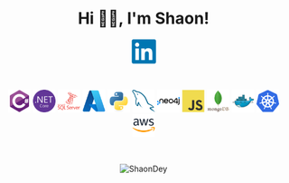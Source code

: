 <!DOCTYPE html>
<html>
<head>
</head>
<body>

<h1 align="center">Hi 👋🏽, I'm Shaon!</h1>

<p align="center">
  <a href="https://linkedin.com/in/ShaonDey" target="_blank">
    <img align="center" src="https://raw.githubusercontent.com/devicons/devicon/master/icons/linkedin/linkedin-original.svg" alt="ShaonDey" height="45" width="45" />
  </a>
</p>

<!--
**ShaonDey/ShaonDey** is a ✨ _special_ ✨ repository because its `README.md` (this file) appears on your GitHub profile.

Here are some ideas to get you started:

- 🔭 I’m currently working on ...
- 🌱 I’m currently learning ...
- 👯 I’m looking to collaborate on ...
- 🤔 I’m looking for help with ...
- 💬 Ask me about ...
- 📫 How to reach me: ...
- 😄 Pronouns: ...
- ⚡ Fun fact: ...
-->

<br />

<p align="center">
    <img src="https://raw.githubusercontent.com/devicons/devicon/master/icons/csharp/csharp-original.svg" alt="C#" width="40" height="40" />
    <img src="https://raw.githubusercontent.com/devicons/devicon/master/icons/dotnetcore/dotnetcore-original.svg" alt=".NET Core" width="40" height="40" />
    <img src="https://raw.githubusercontent.com/devicons/devicon/master/icons/microsoftsqlserver/microsoftsqlserver-plain-wordmark.svg" alt="Microsoft SQL Server" width="40" height="40" />
    <img src="https://raw.githubusercontent.com/devicons/devicon/master/icons/azure/azure-original.svg" alt="Azure" width="40" height="40" />
    <img src="https://raw.githubusercontent.com/devicons/devicon/master/icons/python/python-original.svg" alt="Python" width="40" height="40" />
    <img src="https://raw.githubusercontent.com/devicons/devicon/master/icons/mysql/mysql-original.svg" alt="MySQL" width="40" height="40" />
    <img src="https://raw.githubusercontent.com/devicons/devicon/master/icons/neo4j/neo4j-original-wordmark.svg" alt="Neo4j" width="40" height="40" />
    <img src="https://raw.githubusercontent.com/devicons/devicon/master/icons/javascript/javascript-original.svg" alt="JavaScript" width="40" height="40" />
    <img src="https://raw.githubusercontent.com/devicons/devicon/master/icons/mongodb/mongodb-original-wordmark.svg" alt="MongoDB" width="40" height="40" />
    <img src="https://raw.githubusercontent.com/devicons/devicon/master/icons/docker/docker-original.svg" alt="Docker" width="40" height="40" />
    <img src="https://raw.githubusercontent.com/devicons/devicon/master/icons/kubernetes/kubernetes-plain.svg" alt="Kubernetes" width="40" height="40" />
    <img src="https://raw.githubusercontent.com/devicons/devicon/master/icons/amazonwebservices/amazonwebservices-original-wordmark.svg" alt="AWS" width="40" height="40" />
</p>

<br />

<p align="center">
  <img src="https://github-readme-stats.vercel.app/api?username=ShaonDey&show_icons=true" alt="ShaonDey" />
</p>


</body>
</html>
